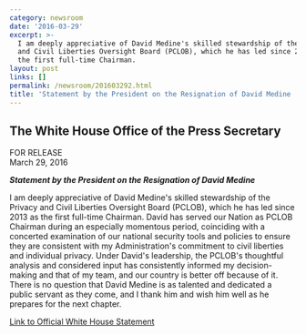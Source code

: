 ```yaml
---
category: newsroom
date: '2016-03-29'
excerpt: >-
  I am deeply appreciative of David Medine's skilled stewardship of the Privacy
  and Civil Liberties Oversight Board (PCLOB), which he has led since 2013 as
  the first full-time Chairman.
layout: post
links: []
permalink: /newsroom/201603292.html
title: 'Statement by the President on the Resignation of David Medine '
---
```

## The White House Office of the Press Secretary

FOR RELEASE  
March 29, 2016

**_Statement by the President on the Resignation of David Medine_**

I am deeply appreciative of David Medine's skilled stewardship of the Privacy and Civil Liberties Oversight Board (PCLOB), which he has led since 2013 as the first full-time Chairman. David has served our Nation as PCLOB Chairman during an especially momentous period, coinciding with a concerted examination of our national security tools and policies to ensure they are consistent with my Administration's commitment to civil liberties and individual privacy. Under David's leadership, the PCLOB's thoughtful analysis and considered input has consistently informed my decision-making and that of my team, and our country is better off because of it. There is no question that David Medine is as talented and dedicated a public servant as they come, and I thank him and wish him well as he prepares for the next chapter.

[Link to Official White House Statement](https://www.whitehouse.gov/the-press-office/2016/03/29/statement-president-resignation-david-medine-‎)
